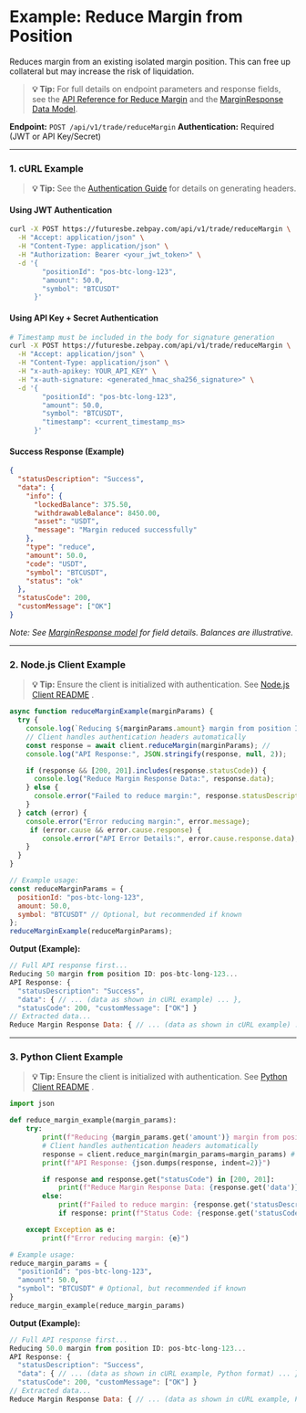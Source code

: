 # Example: Reduce Margin from Position

Reduces margin from an existing isolated margin position. This can free up collateral but may increase the risk of liquidation.

> **💡 Tip:** For full details on endpoint parameters and response fields, see the [API Reference for Reduce Margin](../../api-reference/private-endpoints/trade.md#reduce-margin) and the [MarginResponse Data Model](../../api-reference/data-models.md#marginresponse).

**Endpoint:** `POST /api/v1/trade/reduceMargin`
**Authentication:** Required (JWT or API Key/Secret)

-----

### 1. cURL Example

> **💡 Tip:** See the [Authentication Guide](../../api-reference/authentication.md) for details on generating headers.

#### Using JWT Authentication

```bash
curl -X POST https://futuresbe.zebpay.com/api/v1/trade/reduceMargin \
  -H "Accept: application/json" \
  -H "Content-Type: application/json" \
  -H "Authorization: Bearer <your_jwt_token>" \
  -d '{
        "positionId": "pos-btc-long-123",
        "amount": 50.0,
        "symbol": "BTCUSDT"
      }'
````

#### Using API Key + Secret Authentication

```bash
# Timestamp must be included in the body for signature generation
curl -X POST https://futuresbe.zebpay.com/api/v1/trade/reduceMargin \
  -H "Accept: application/json" \
  -H "Content-Type: application/json" \
  -H "x-auth-apikey: YOUR_API_KEY" \
  -H "x-auth-signature: <generated_hmac_sha256_signature>" \
  -d '{
        "positionId": "pos-btc-long-123",
        "amount": 50.0,
        "symbol": "BTCUSDT",
        "timestamp": <current_timestamp_ms>
      }'
```

#### Success Response (Example)

```json
{
  "statusDescription": "Success",
  "data": {
    "info": {
      "lockedBalance": 375.50,
      "withdrawableBalance": 8450.00,
      "asset": "USDT",
      "message": "Margin reduced successfully"
    },
    "type": "reduce",
    "amount": 50.0,
    "code": "USDT",
    "symbol": "BTCUSDT",
    "status": "ok"
  },
  "statusCode": 200,
  "customMessage": ["OK"]
}
```

*Note: See [MarginResponse model](https://www.google.com/search?q=futures/api-reference/data-models.md#marginresponse) for field details. Balances are illustrative.*

-----

### 2\. Node.js Client Example

> **💡 Tip:** Ensure the client is initialized with authentication. See [Node.js Client README](../../clients/rest-http/node/README.md) .

```javascript
async function reduceMarginExample(marginParams) {
  try {
    console.log(`Reducing ${marginParams.amount} margin from position ID: ${marginParams.positionId}...`);
    // Client handles authentication headers automatically
    const response = await client.reduceMargin(marginParams); //
    console.log("API Response:", JSON.stringify(response, null, 2));

    if (response && [200, 201].includes(response.statusCode)) {
      console.log("Reduce Margin Response Data:", response.data);
    } else {
      console.error("Failed to reduce margin:", response.statusDescription);
    }
  } catch (error) {
    console.error("Error reducing margin:", error.message);
     if (error.cause && error.cause.response) {
        console.error("API Error Details:", error.cause.response.data);
    }
  }
}

// Example usage:
const reduceMarginParams = {
  positionId: "pos-btc-long-123",
  amount: 50.0,
  symbol: "BTCUSDT" // Optional, but recommended if known
};
reduceMarginExample(reduceMarginParams);
```

**Output (Example):**

```js
// Full API response first...
Reducing 50 margin from position ID: pos-btc-long-123...
API Response: {
  "statusDescription": "Success",
  "data": { // ... (data as shown in cURL example) ... },
  "statusCode": 200, "customMessage": ["OK"] }
// Extracted data...
Reduce Margin Response Data: { // ... (data as shown in cURL example) ... }
```

-----

### 3\. Python Client Example

> **💡 Tip:** Ensure the client is initialized with authentication. See [Python Client README](../../clients/rest-http/python/README.md) .

```python
import json

def reduce_margin_example(margin_params):
    try:
        print(f"Reducing {margin_params.get('amount')} margin from position ID: {margin_params.get('positionId')}...")
        # Client handles authentication headers automatically
        response = client.reduce_margin(margin_params=margin_params) #
        print(f"API Response: {json.dumps(response, indent=2)}")

        if response and response.get("statusCode") in [200, 201]:
            print(f"Reduce Margin Response Data: {response.get('data')}")
        else:
            print(f"Failed to reduce margin: {response.get('statusDescription')}")
            if response: print(f"Status Code: {response.get('statusCode')}")

    except Exception as e:
        print(f"Error reducing margin: {e}")

# Example usage:
reduce_margin_params = {
  "positionId": "pos-btc-long-123",
  "amount": 50.0,
  "symbol": "BTCUSDT" # Optional, but recommended if known
}
reduce_margin_example(reduce_margin_params)
```

**Output (Example):**

```js
// Full API response first...
Reducing 50.0 margin from position ID: pos-btc-long-123...
API Response: {
  "statusDescription": "Success",
  "data": { // ... (data as shown in cURL example, Python format) ... },
  "statusCode": 200, "customMessage": ["OK"] }
// Extracted data...
Reduce Margin Response Data: { // ... (data as shown in cURL example, Python format) ... }
```
